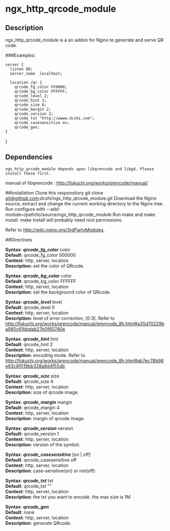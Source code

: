 ngx_http_qrcode_module
======================

## Description
                                                                                                                                                              
ngx_http_qrcode_module is a an addon for Nginx to generate and serve QR code.

###Examples:

    server {
      listen 80; 
      server_name  localhost; 
    
      location /qr {
        qrcode_fg_color FF0000;
        qrcode_bg_color FFFFFF;    
        qrcode_level 2;
        qrcode_hint 2;
        qrcode_size 8;
        qrcode_margin 2;
        qrcode_version 2;
        qrcode_txt "http://wwww.dcshi.com";
        qrcode_casesensitive on; 
        qrcode_gen;
    }   
}

## Dependencies
    ngx_http_qrcode_module depends upon libqrencode and libgd. Please install these first.
manual of libqrencode : http://fukuchi.org/works/qrencode/manual/

##Installation
    Clone this responsitory git clone git@github.com:dcshi/ngx_http_qrcode_module.git
    Download the Nginx source, extract and change the current working directory to the Nginx tree.
    Run configure with --add-module=/path/to/source/ngx_http_qrcode_module 
    Run make and make install. make install will probably need root permissions.
    
Refer to http://wiki.nginx.org/3rdPartyModules.

##Directives

**Syntax**: ***qrcode_fg_color*** color  
**Default**: qrcode_fg_color 000000  
**Context**: http, server, location  
**Description**: set the color of QRcode.
<br/>

**Syntax**: ***qrcode_bg_color*** color  
**Default**: qrcode_bg_color FFFFFF  
**Context**: http, server, location  
**Description**: set the background color of QRcode.
<br/>

**Syntax**: ***qrcode_level*** level  
**Default**: qrcode_level 0  
**Context**: http, server, location    
**Description**: level of error correction, [0:3]. Refer to http://fukuchi.org/works/qrencode/manual/qrencode_8h.html#a35d70229ba985c61bbdab27b0f65740e
<br/>

**Syntax**: ***qrcode_hint*** hint    
**Default**: qrcode_hint 2  
**Context**: http, server, location    
**Description**: encoding mode. Refer to http://fukuchi.org/works/qrencode/manual/qrencode_8h.html#ab7ec78b96e63c8f019bb328a8d4f55db
<br/>

**Syntax**: ***qrcode_size*** size    
**Default**: qrcode_size 4      
**Context**: http, server, location    
**Description**: size of qrcode image.
<br/>

**Syntax**: ***qrcode_margin*** margin  
**Default**: qrcode_margin 4  
**Context**: http, server, location    
**Description**: margin of qrcode image.
<br/>

**Syntax**: ***qrcode_version*** version   
**Default**: qrcode_version 1    
**Context**: http, server, location    
**Description**: version of the symbol.
<br/>

**Syntax**: ***qrcode_casesensitive*** [on | off]     
**Default**: qrcode_casesensitive off  
**Context**: http, server, location    
**Description**: case-sensitive(on) or not(off)
<br/>

**Syntax**: ***qrcode_txt*** txt           
**Default**: qrcode_txt ""    
**Context**: http, server, location        
**Description**: the txt you want to encode. the max size is 1M
<br/>

**Syntax**: ***qrcode_gen***      
**Default**: none  
**Context**: http, server, location      
**Description**: generate QRcode.
<br/>

